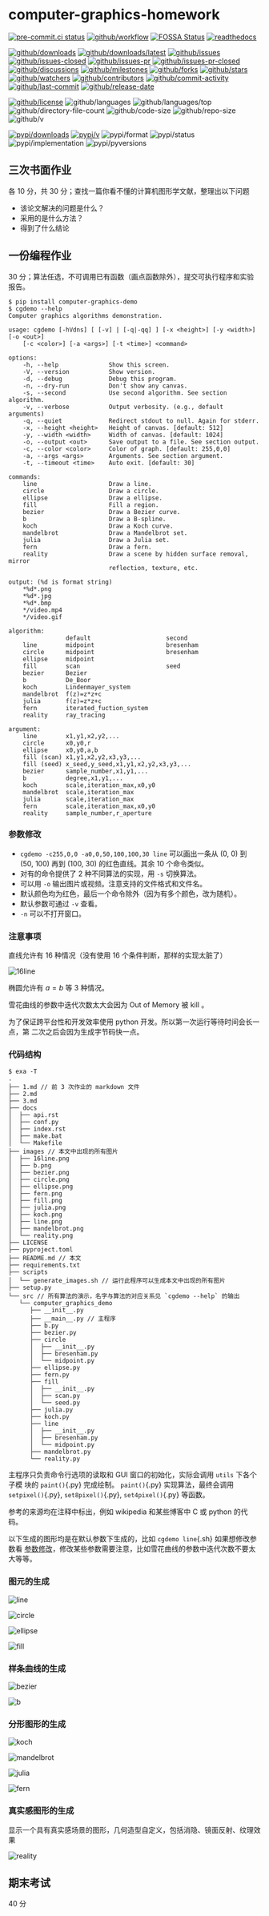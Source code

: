 # computer-graphics-homework

[![pre-commit.ci status](https://results.pre-commit.ci/badge/github/Freed-Wu/computer-graphics-homework/master.svg)](https://results.pre-commit.ci/latest/github/Freed-Wu/computer-graphics-homework/master)
[![github/workflow](https://github.com/Freed-Wu/computer-graphics-homework/actions/workflows/main.yml/badge.svg)](https://github.com/Freed-Wu/computer-graphics-homework/actions)
[![FOSSA Status](https://app.fossa.com/api/projects/git%2Bgithub.com%2FFreed-Wu%2Fcomputer-graphics-homework.svg?type=shield)](https://app.fossa.com/projects/git%2Bgithub.com%2FFreed-Wu%2Fcomputer-graphics-homework)
[![readthedocs](https://shields.io/readthedocs/computer-graphics-demo)](https://computer-graphics-demo.readthedocs.io)

[![github/downloads](https://shields.io/github/downloads/Freed-Wu/computer-graphics-homework/total)](https://github.com/Freed-Wu/computer-graphics-homework/releases)
[![github/downloads/latest](https://shields.io/github/downloads/Freed-Wu/computer-graphics-homework/latest/total)](https://github.com/Freed-Wu/computer-graphics-homework/releases/latest)
[![github/issues](https://shields.io/github/issues/Freed-Wu/computer-graphics-homework)](https://github.com/Freed-Wu/computer-graphics-homework/issues)
[![github/issues-closed](https://shields.io/github/issues-closed/Freed-Wu/computer-graphics-homework)](https://github.com/Freed-Wu/computer-graphics-homework/issues?q=is%3Aissue+is%3Aclosed)
[![github/issues-pr](https://shields.io/github/issues-pr/Freed-Wu/computer-graphics-homework)](https://github.com/Freed-Wu/computer-graphics-homework/pulls)
[![github/issues-pr-closed](https://shields.io/github/issues-pr-closed/Freed-Wu/computer-graphics-homework)](https://github.com/Freed-Wu/computer-graphics-homework/pulls?q=is%3Apr+is%3Aclosed)
[![github/discussions](https://shields.io/github/discussions/Freed-Wu/computer-graphics-homework)](https://github.com/Freed-Wu/computer-graphics-homework/discussions)
[![github/milestones](https://shields.io/github/milestones/all/Freed-Wu/computer-graphics-homework)](https://github.com/Freed-Wu/computer-graphics-homework/milestones)
[![github/forks](https://shields.io/github/forks/Freed-Wu/computer-graphics-homework)](https://github.com/Freed-Wu/computer-graphics-homework/network/members)
[![github/stars](https://shields.io/github/stars/Freed-Wu/computer-graphics-homework)](https://github.com/Freed-Wu/computer-graphics-homework/stargazers)
[![github/watchers](https://shields.io/github/watchers/Freed-Wu/computer-graphics-homework)](https://github.com/Freed-Wu/computer-graphics-homework/watchers)
[![github/contributors](https://shields.io/github/contributors/Freed-Wu/computer-graphics-homework)](https://github.com/Freed-Wu/computer-graphics-homework/graphs/contributors)
[![github/commit-activity](https://shields.io/github/commit-activity/w/Freed-Wu/computer-graphics-homework)](https://github.com/Freed-Wu/computer-graphics-homework/graphs/commit-activity)
[![github/last-commit](https://shields.io/github/last-commit/Freed-Wu/computer-graphics-homework)](https://github.com/Freed-Wu/computer-graphics-homework/commits)
[![github/release-date](https://shields.io/github/release-date/Freed-Wu/computer-graphics-homework)](https://github.com/Freed-Wu/computer-graphics-homework/releases/latest)

[![github/license](https://shields.io/github/license/Freed-Wu/computer-graphics-homework)](https://github.com/Freed-Wu/computer-graphics-homework/blob/master/LICENSE)
![github/languages](https://shields.io/github/languages/count/Freed-Wu/computer-graphics-homework)
![github/languages/top](https://shields.io/github/languages/top/Freed-Wu/computer-graphics-homework)
![github/directory-file-count](https://shields.io/github/directory-file-count/Freed-Wu/computer-graphics-homework)
![github/code-size](https://shields.io/github/languages/code-size/Freed-Wu/computer-graphics-homework)
![github/repo-size](https://shields.io/github/repo-size/Freed-Wu/computer-graphics-homework)
![github/v](https://shields.io/github/v/release/Freed-Wu/computer-graphics-homework)

[![pypi/downloads](https://shields.io/pypi/dd/computer-graphics-demo)](https://pypi.org/project/computer-graphics-demo/0.0.2/#files)
[![pypi/v](https://shields.io/pypi/v/computer-graphics-demo)](https://pypi.org/project/computer-graphics-demo)
![pypi/format](https://shields.io/pypi/format/computer-graphics-demo)
![pypi/status](https://shields.io/pypi/status/computer-graphics-demo)
![pypi/implementation](https://shields.io/pypi/implementation/computer-graphics-demo)
![pypi/pyversions](https://shields.io/pypi/pyversions/computer-graphics-demo)

## 三次书面作业

各 10 分，共 30 分；查找一篇你看不懂的计算机图形学文献，整理出以下问题

- 该论文解决的问题是什么？
- 采用的是什么方法？
- 得到了什么结论

## 一份编程作业

30 分；算法任选，不可调用已有函数（画点函数除外），提交可执行程序和实验报告。

```shell
$ pip install computer-graphics-demo
$ cgdemo --help
Computer graphics algorithms demonstration.

usage: cgdemo [-hVdns] [ [-v] | [-q|-qq] ] [-x <height>] [-y <width>] [-o <out>]
    [-c <color>] [-a <args>] [-t <time>] <command>

options:
    -h, --help              Show this screen.
    -V, --version           Show version.
    -d, --debug             Debug this program.
    -n, --dry-run           Don't show any canvas.
    -s, --second            Use second algorithm. See section algorithm.
    -v, --verbose           Output verbosity. (e.g., default arguments)
    -q, --quiet             Redirect stdout to null. Again for stderr.
    -x, --height <height>   Height of canvas. [default: 512]
    -y, --width <width>     Width of canvas. [default: 1024]
    -o, --output <out>      Save output to a file. See section output.
    -c, --color <color>     Color of graph. [default: 255,0,0]
    -a, --args <args>       Arguments. See section argument.
    -t, --timeout <time>    Auto exit. [default: 30]

commands:
    line                    Draw a line.
    circle                  Draw a circle.
    ellipse                 Draw a ellipse.
    fill                    Fill a region.
    bezier                  Draw a Bezier curve.
    b                       Draw a B-spline.
    koch                    Draw a Koch curve.
    mandelbrot              Draw a Mandelbrot set.
    julia                   Draw a Julia set.
    fern                    Draw a fern.
    reality                 Draw a scene by hidden surface removal, mirror
                            reflection, texture, etc.

output: (%d is format string)
    *%d*.png
    *%d*.jpg
    *%d*.bmp
    */video.mp4
    */video.gif

algorithm:
                default                     second
    line        midpoint                    bresenham
    circle      midpoint                    bresenham
    ellipse     midpoint
    fill        scan                        seed
    bezier      Bezier
    b           De_Boor
    koch        Lindenmayer_system
    mandelbrot  f(z)=z*z+c
    julia       f(z)=z*z+c
    fern        iterated_fuction_system
    reality     ray_tracing

argument:
    line        x1,y1,x2,y2,...
    circle      x0,y0,r
    ellipse     x0,y0,a,b
    fill (scan) x1,y1,x2,y2,x3,y3,...
    fill (seed) x_seed,y_seed,x1,y1,x2,y2,x3,y3,...
    bezier      sample_number,x1,y1,...
    b           degree,x1,y1,...
    koch        scale,iteration_max,x0,y0
    mandelbrot  scale,iteration_max
    julia       scale,iteration_max
    fern        scale,iteration_max,x0,y0
    reality     sample_number,r_aperture
```

### 参数修改

- `cgdemo -c255,0,0 -a0,0,50,100,100,30 line` 可以画出一条从 (0, 0)
  到 (50, 100) 再到 (100, 30) 的红色直线。其余 10 个命令类似。
- 对有的命令提供了 2 种不同算法的实现，用 `-s` 切换算法。
- 可以用 `-o` 输出图片或视频。注意支持的文件格式和文件名。
- 默认颜色均为红色，最后一个命令除外（因为有多个颜色，改为随机）。
- 默认参数可通过 `-v` 查看。
- `-n` 可以不打开窗口。

### 注意事项

直线允许有 16 种情况（没有使用 16 个条件判断，那样的实现太脏了）

![16line](images/16line.png "16 种直线")

椭圆允许有 $a = b$ 等 3 种情况。

雪花曲线的参数中迭代次数太大会因为 Out of Memory 被 kill 。

为了保证跨平台性和开发效率使用 python 开发。所以第一次运行等待时间会长一点，第
二次之后会因为生成字节码快一点。

### 代码结构

```shell
$ exa -T
.
├── 1.md // 前 3 次作业的 markdown 文件
├── 2.md
├── 3.md
├── docs
│  ├── api.rst
│  ├── conf.py
│  ├── index.rst
│  ├── make.bat
│  └── Makefile
├── images // 本文中出现的所有图片
│  ├── 16line.png
│  ├── b.png
│  ├── bezier.png
│  ├── circle.png
│  ├── ellipse.png
│  ├── fern.png
│  ├── fill.png
│  ├── julia.png
│  ├── koch.png
│  ├── line.png
│  ├── mandelbrot.png
│  └── reality.png
├── LICENSE
├── pyproject.toml
├── README.md // 本文
├── requirements.txt
├── scripts
│  └── generate_images.sh // 运行此程序可以生成本文中出现的所有图片
├── setup.py
└── src // 所有算法的演示，名字与算法的对应关系见 `cgdemo --help` 的输出
   └── computer_graphics_demo
      ├── __init__.py
      ├── __main__.py // 主程序
      ├── b.py
      ├── bezier.py
      ├── circle
      │  ├── __init__.py
      │  ├── bresenham.py
      │  └── midpoint.py
      ├── ellipse.py
      ├── fern.py
      ├── fill
      │  ├── __init__.py
      │  ├── scan.py
      │  └── seed.py
      ├── julia.py
      ├── koch.py
      ├── line
      │  ├── __init__.py
      │  ├── bresenham.py
      │  └── midpoint.py
      ├── mandelbrot.py
      └── reality.py
```

主程序只负责命令行选项的读取和 GUI 窗口的初始化，实际会调用 `utils` 下各个子模
块的 `paint()`{.py} 完成绘制。 `paint()`{.py} 实现算法，最终会调用
`setpixel()`{.py}, `set8pixel()`{.py}, `set4pixel()`{.py} 等函数。

参考的来源均在注释中标出，例如 wikipedia 和某些博客中 C 或 python 的代码。

以下生成的图形均是在默认参数下生成的，比如 `cgdemo line`{.sh} 如果想修改参数看
[参数修改](#%E5%8F%82%E6%95%B0%E4%BF%AE%E6%94%B9)，修改某些参数需要注意，比如雪花曲线的参数中迭代次数不要太
大等等。

### 图元的生成

![line](images/line.png "直线")

![circle](images/circle.png "圆")

![ellipse](images/ellipse.png "椭圆")

![fill](images/fill.png "区域填充")

### 样条曲线的生成

![bezier](images/bezier.png "Bezier曲线")

![b](images/b.png "B-样条曲线的生成")

### 分形图形的生成

![koch](images/koch.png "Koch曲线")

![mandelbrot](images/mandelbrot.png "Mandelbrot集")

![julia](images/julia.png "Julia集")

![fern](images/fern.png "蕨类植物")

### 真实感图形的生成

显示一个具有真实感场景的图形，几何造型自定义，包括消隐、镜面反射、纹理效果

![reality](images/reality.png "真实感图形")

## 期末考试

40 分

